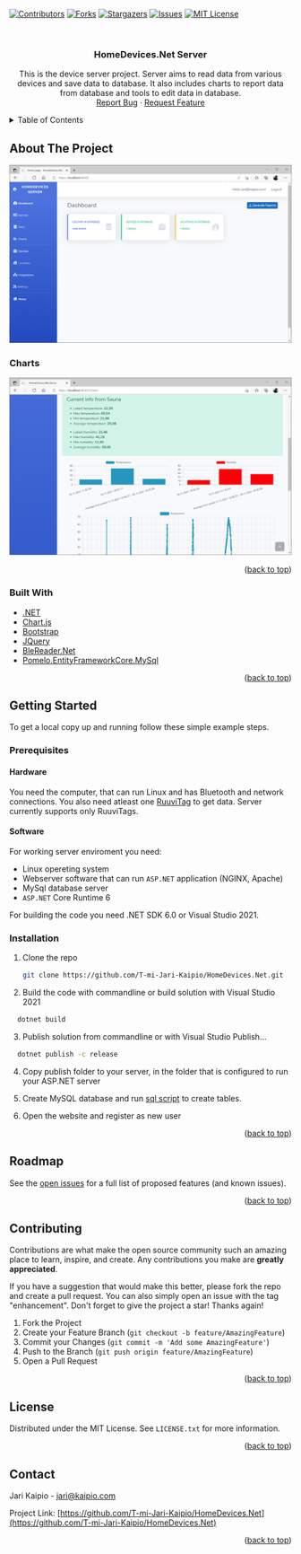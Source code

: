 <div id="top"></div>
<!--

<!-- PROJECT SHIELDS -->
[![Contributors][contributors-shield]][contributors-url]
[![Forks][forks-shield]][forks-url]
[![Stargazers][stars-shield]][stars-url]
[![Issues][issues-shield]][issues-url]
[![MIT License][license-shield]][license-url]

<!-- PROJECT LOGO -->
<br />
<div align="center">
<h3 align="center">HomeDevices.Net Server</h3>

  <p align="center">
    This is the device server project. Server aims to read data from various devices and save data to database. It also includes charts to report data from database and tools to edit data in database.
    <br />
    <a href="https://github.com/T-mi-Jari-Kaipio/HomeDevices.Net/issues">Report Bug</a>
    ·
    <a href="https://github.com/T-mi-Jari-Kaipio/HomeDevices.Net/issues">Request Feature</a>
  </p>
</div>

<!-- TABLE OF CONTENTS -->
<details>
  <summary>Table of Contents</summary>
  <ol>
    <li>
      <a href="#about-the-project">About The Project</a>
      <ul>
        <li><a href="#built-with">Built With</a></li>
      </ul>
    </li>
    <li>
      <a href="#getting-started">Getting Started</a>
      <ul>
        <li><a href="#prerequisites">Prerequisites</a></li>
        <li><a href="#installation">Installation</a></li>
      </ul>
    </li>
    <li><a href="#usage">Usage</a></li>
    <li><a href="#roadmap">Roadmap</a></li>
    <li><a href="#contributing">Contributing</a></li>
    <li><a href="#license">License</a></li>
    <li><a href="#contact">Contact</a></li>
    <li><a href="#acknowledgments">Acknowledgments</a></li>
  </ol>
</details>

<!-- ABOUT THE PROJECT -->
## About The Project

![Server Screen Shot][product-screenshot]

### Charts

![Server Screen Shot][product-screenshot-2]

<p align="right">(<a href="#top">back to top</a>)</p>

### Built With

* [.NET](https://dotnet.microsoft.com/)
* [Chart.js](https://www.chartjs.org/)
* [Bootstrap](https://getbootstrap.com)
* [JQuery](https://jquery.com)
* [BleReader.Net](https://github.com/ilpork/BleReader.Net)
* [Pomelo.EntityFrameworkCore.MySql](https://github.com/PomeloFoundation/Pomelo.EntityFrameworkCore.MySql)

<p align="right">(<a href="#top">back to top</a>)</p>

<!-- GETTING STARTED -->
## Getting Started

To get a local copy up and running follow these simple example steps.

### Prerequisites

#### Hardware

You need the computer, that can run Linux and has Bluetooth and network connections. You also need atleast one [RuuviTag](https://ruuvi.com/ruuvitag/) to get data. Server currently supports only RuuviTags.

#### Software

For working server enviroment you need:

* Linux opereting system
* Webserver software that can run `ASP.NET` application (NGINX, Apache)
* MySql database server
* `ASP.NET` Core Runtime 6

For building the code you need .NET SDK 6.0 or Visual Studio 2021.

### Installation

1. Clone the repo

   ```sh
   git clone https://github.com/T-mi-Jari-Kaipio/HomeDevices.Net.git
   ```

2. Build the code with commandline or build solution with Visual Studio 2021

 ```sh
   dotnet build 
   ```

3. Publish solution from commandline or with Visual Studio Publish...

 ```sh
   dotnet publish -c release
   ```

4. Copy publish folder to your server, in the folder that is configured to run your ASP.NET server

5. Create MySQL database and run [sql script](../sql/server_db.sql) to create tables.

6. Open the website and register as new user

<p align="right">(<a href="#top">back to top</a>)</p>

<!-- ROADMAP -->
## Roadmap

See the [open issues](https://github.com/T-mi-Jari-Kaipio/HomeDevices.Net/issues) for a full list of proposed features (and known issues).

<p align="right">(<a href="#top">back to top</a>)</p>

<!-- CONTRIBUTING -->
## Contributing

Contributions are what make the open source community such an amazing place to learn, inspire, and create. Any contributions you make are **greatly appreciated**.

If you have a suggestion that would make this better, please fork the repo and create a pull request. You can also simply open an issue with the tag "enhancement".
Don't forget to give the project a star! Thanks again!

1. Fork the Project
2. Create your Feature Branch (`git checkout -b feature/AmazingFeature`)
3. Commit your Changes (`git commit -m 'Add some AmazingFeature'`)
4. Push to the Branch (`git push origin feature/AmazingFeature`)
5. Open a Pull Request

<p align="right">(<a href="#top">back to top</a>)</p>

<!-- LICENSE -->
## License

Distributed under the MIT License. See `LICENSE.txt` for more information.

<p align="right">(<a href="#top">back to top</a>)</p>

<!-- CONTACT -->
## Contact

Jari Kaipio - jari@kaipio.com

Project Link: [https://github.com/T-mi-Jari-Kaipio/HomeDevices.Net](https://github.com/T-mi-Jari-Kaipio/HomeDevices.Net)

<p align="right">(<a href="#top">back to top</a>)</p>

<!-- MARKDOWN LINKS & IMAGES -->
<!-- https://www.markdownguide.org/basic-syntax/#reference-style-links -->
[contributors-shield]: https://img.shields.io/github/contributors/T-mi-Jari-Kaipio/HomeDevices.Net.svg?style=for-the-badge
[contributors-url]: https://github.com/T-mi-Jari-Kaipio/HomeDevices.Net/graphs/contributors
[forks-shield]: https://img.shields.io/github/forks/T-mi-Jari-Kaipio/HomeDevices.Net.svg?style=for-the-badge
[forks-url]: https://github.com/T-mi-Jari-Kaipio/HomeDevices.Net/network/members
[stars-shield]: https://img.shields.io/github/stars/T-mi-Jari-Kaipio/HomeDevices.Net.svg?style=for-the-badge
[stars-url]: https://github.com/T-mi-Jari-Kaipio/HomeDevices.Net/stargazers
[issues-shield]: https://img.shields.io/github/issues/T-mi-Jari-Kaipio/HomeDevices.Net.svg?style=for-the-badge
[issues-url]: https://github.com/T-mi-Jari-Kaipio/HomeDevices.Net/issues
[license-shield]: https://img.shields.io/github/license/T-mi-Jari-Kaipio/HomeDevices.Net.svg?style=for-the-badge
[license-url]: https://github.com/T-mi-Jari-Kaipio/HomeDevices.Net/blob/master/LICENSE.txt
[linkedin-shield]: https://img.shields.io/badge/-LinkedIn-black.svg?style=for-the-badge&logo=linkedin&colorB=555
[product-screenshot]: images/ui_1.png
[product-screenshot-2]: images/ui_2.png
